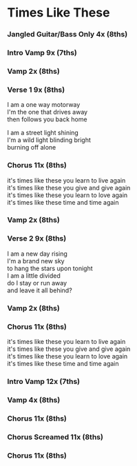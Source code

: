 # Times Like These


### Jangled Guitar/Bass Only  4x (8ths)  

### Intro Vamp  9x (7ths)  

### Vamp  2x (8ths)  

### Verse 1  9x (8ths)  
I am a one way motorway  
I'm the one that drives away  
then follows you back home  

I am a street light shining  
I'm a wild light blinding bright  
burning off alone  

### Chorus  11x (8ths)  
it's times like these you learn to live again  
it's times like these you give and give again  
it's times like these you learn to love again  
it's times like these time and time again  

### Vamp  2x (8ths)  

### Verse 2  9x (8ths)  
I am a new day rising  
I'm a brand new sky  
to hang the stars upon tonight  
I am a little divided  
do I stay or run away  
and leave it all behind?  

### Vamp  2x (8ths)  

### Chorus  11x (8ths)  
it's times like these you learn to live again  
it's times like these you give and give again  
it's times like these you learn to love again  
it's times like these time and time again

### Intro Vamp  12x (7ths)  

### Vamp  4x (8ths)  

### Chorus  11x (8ths)  

### Chorus Screamed  11x (8ths)  

### Chorus  11x (8ths)  
